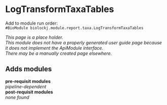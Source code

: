 # LogTransformTaxaTables
Add to module run order:                    
`#BioModule biolockj.module.report.taxa.LogTransformTaxaTables`

*This page is a place holder.*                   
*This module does not have a properly generated user guide page because it does not implement the ApiModule interface.*                   
*There may be a manually created page elsewhere.*

## Adds modules 
**pre-requisit modules**                    
*pipeline-dependent*                   
**post-requisit modules**                    
*none found*                   

